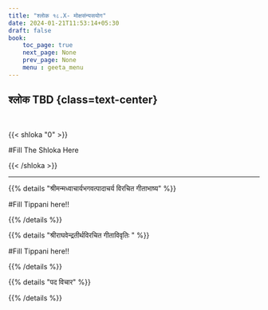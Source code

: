```yaml
---
title: "श्लोक १८.X- मोक्षसंन्यसयोग"
date: 2024-01-21T11:53:14+05:30
draft: false
book:
    toc_page: true
    next_page: None
    prev_page: None
    menu : geeta_menu
---
```




## श्लोक TBD {class=text-center}

<br/>

{{< shloka  "0"  >}}

#Fill  The Shloka Here

{{< /shloka >}}

---


{{% details "श्रीमन्मध्वाचार्यभगवत्पादाचर्य विरचित  गीताभाष्य" %}}

#Fill  Tippani here!!

{{% /details %}}



{{% details "श्रीराघवेन्द्रतीर्थविरचित गीताविवृतिः " %}}

#Fill  Tippani here!!

{{% /details %}}



{{% details "पद विचार" %}}


{{% /details %}}
